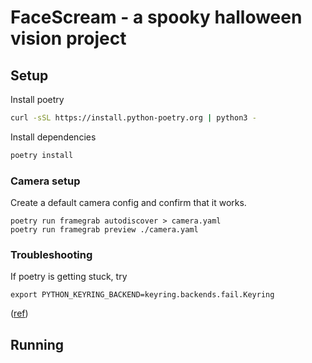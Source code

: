 # FaceScream - a spooky halloween vision project

## Setup

Install poetry

```bash
curl -sSL https://install.python-poetry.org | python3 -
```

Install dependencies

```bash
poetry install
```

### Camera setup

Create a default camera config and confirm that it works.

```
poetry run framegrab autodiscover > camera.yaml
poetry run framegrab preview ./camera.yaml
```

### Troubleshooting

If poetry is getting stuck, try

```
export PYTHON_KEYRING_BACKEND=keyring.backends.fail.Keyring
```

([ref](https://github.com/python-poetry/poetry/issues/1917))

## Running

